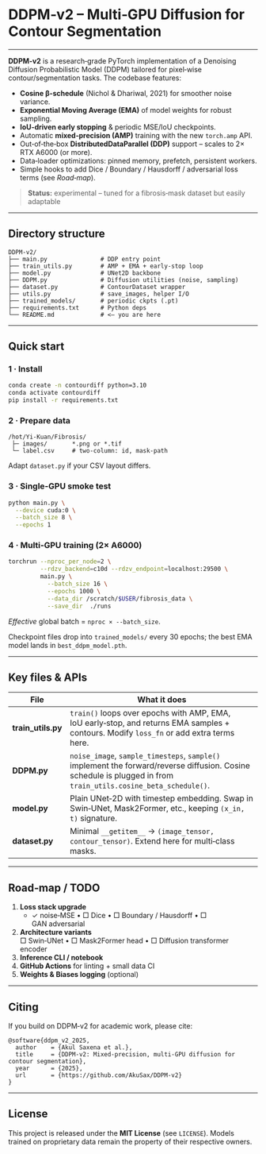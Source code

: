 # DDPM‑v2 – Multi‑GPU Diffusion for Contour Segmentation

---

**DDPM‑v2** is a research‑grade PyTorch implementation of a Denoising Diffusion Probabilistic Model (DDPM) tailored for pixel‑wise contour/segmentation tasks.  The codebase features:

- **Cosine β‑schedule** (Nichol & Dhariwal, 2021) for smoother noise variance.
- **Exponential Moving Average (EMA)** of model weights for robust sampling.
- **IoU‑driven early stopping** & periodic MSE/IoU checkpoints.
- Automatic **mixed‑precision (AMP)** training with the new `torch.amp` API.
- Out‑of‑the‑box **DistributedDataParallel (DDP)** support – scales to 2× RTX A6000 (or more).
- Data‑loader optimizations: pinned memory, prefetch, persistent workers.
- Simple hooks to add Dice / Boundary / Hausdorff / adversarial loss terms (see *Road‑map*).

> **Status:** experimental – tuned for a fibrosis‐mask dataset but easily adaptable

---

## Directory structure

```
DDPM-v2/
├── main.py               # DDP entry point
├── train_utils.py        # AMP + EMA + early‑stop loop
├── model.py              # UNet2D backbone
├── DDPM.py               # Diffusion utilities (noise, sampling)
├── dataset.py            # ContourDataset wrapper
├── utils.py              # save_images, helper I/O
├── trained_models/       # periodic ckpts (.pt)
├── requirements.txt      # Python deps
└── README.md             # <— you are here
```

---

## Quick start

### 1 · Install

```bash
conda create -n contourdiff python=3.10
conda activate contourdiff
pip install -r requirements.txt
```

### 2 · Prepare data

```
/hot/Yi-Kuan/Fibrosis/
 ├─ images/       *.png or *.tif
 └─ label.csv     # two‑column: id, mask‑path
```

Adapt `dataset.py` if your CSV layout differs.

### 3 · Single‑GPU smoke test

```bash
python main.py \
  --device cuda:0 \
  --batch_size 8 \
  --epochs 1
```

### 4 · Multi‑GPU training (2× A6000)

```bash
torchrun --nproc_per_node=2 \
         --rdzv_backend=c10d --rdzv_endpoint=localhost:29500 \
         main.py \
           --batch_size 16 \
           --epochs 1000 \
           --data_dir /scratch/$USER/fibrosis_data \
           --save_dir  ./runs
```

*Effective* global batch = `nproc × --batch_size`.

Checkpoint files drop into `trained_models/` every 30 epochs; the best EMA model lands in `best_ddpm_model.pth`.

---

## Key files & APIs

| File                | What it does                                                                                                                                                     |
| ------------------- | ---------------------------------------------------------------------------------------------------------------------------------------------------------------- |
| **train\_utils.py** | `train()` loops over epochs with AMP, EMA, IoU early‑stop, and returns EMA samples + contours.  Modify `loss_fn` or add extra terms here.                        |
| **DDPM.py**         | `noise_image`, `sample_timesteps`, `sample()` implement the forward/reverse diffusion.  Cosine schedule is plugged in from `train_utils.cosine_beta_schedule()`. |
| **model.py**        | Plain UNet‑2D with timestep embedding.  Swap in Swin‑UNet, Mask2Former, etc., keeping `(x_in, t)` signature.                                                     |
| **dataset.py**      | Minimal `__getitem__` → `(image_tensor, contour_tensor)`.  Extend here for multi‑class masks.                                                                    |

---

## Road‑map / TODO

1. **Loss stack upgrade**
   - ✓ noise‑MSE  •  □ Dice  •  □ Boundary / Hausdorff  •  □ GAN adversarial
2. **Architecture variants**\
   □ Swin‑UNet  •  □ Mask2Former head  •  □ Diffusion transformer encoder
3. **Inference CLI / notebook**
4. **GitHub Actions** for linting + small data CI
5. **Weights & Biases logging** (optional)

---

## Citing

If you build on DDPM‑v2 for academic work, please cite:

```
@software{ddpm_v2_2025,
  author    = {Akul Saxena et al.},
  title     = {DDPM‑v2: Mixed‑precision, multi‑GPU diffusion for contour segmentation},
  year      = {2025},
  url       = {https://github.com/AkuSax/DDPM-v2}
}
```

---

## License

This project is released under the **MIT License** (see `LICENSE`).  Models trained on proprietary data remain the property of their respective owners.

